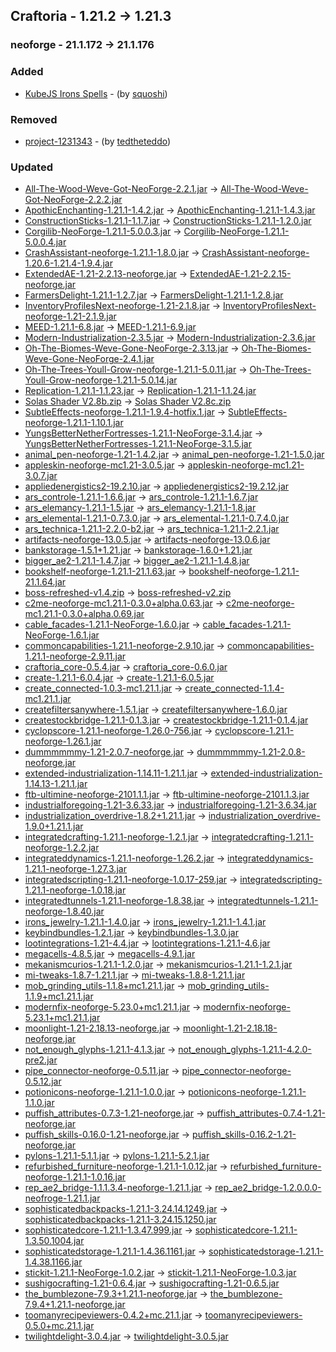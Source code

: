 ## Craftoria - 1.21.2 -> 1.21.3

### neoforge - 21.1.172 -> 21.1.176

### Added

* [KubeJS Irons Spells](https://www.curseforge.com/minecraft/mc-mods/kubejs-irons-spells) - (by [squoshi](https://www.curseforge.com/members/squoshi/projects))

### Removed

* [project-1231343](https://www.curseforge.com/minecraft/mc-mods/project-1231343) - (by [tedtheteddo](https://www.curseforge.com/members/tedtheteddo/projects))

### Updated
* [All-The-Wood-Weve-Got-NeoForge-2.2.1.jar](https://www.curseforge.com/minecraft/mc-mods/all-the-wood-weve-got/files/6249825) -> [All-The-Wood-Weve-Got-NeoForge-2.2.2.jar](https://www.curseforge.com/minecraft/mc-mods/all-the-wood-weve-got/files/6628006)
* [ApothicEnchanting-1.21.1-1.4.2.jar](https://www.curseforge.com/minecraft/mc-mods/apothic-enchanting/files/6563643) -> [ApothicEnchanting-1.21.1-1.4.3.jar](https://www.curseforge.com/minecraft/mc-mods/apothic-enchanting/files/6631673)
* [ConstructionSticks-1.21.1-1.1.7.jar](https://www.curseforge.com/minecraft/mc-mods/construction-sticks/files/6527061) -> [ConstructionSticks-1.21.1-1.2.0.jar](https://www.curseforge.com/minecraft/mc-mods/construction-sticks/files/6625554)
* [Corgilib-NeoForge-1.21.1-5.0.0.3.jar](https://www.curseforge.com/minecraft/mc-mods/corgilib/files/6002859) -> [Corgilib-NeoForge-1.21.1-5.0.0.4.jar](https://www.curseforge.com/minecraft/mc-mods/corgilib/files/6616813)
* [CrashAssistant-neoforge-1.21.1-1.8.0.jar](https://www.curseforge.com/minecraft/mc-mods/crash-assistant/files/6548454) -> [CrashAssistant-neoforge-1.20.6-1.21.4-1.9.4.jar](https://www.curseforge.com/minecraft/mc-mods/crash-assistant/files/6630219)
* [ExtendedAE-1.21-2.2.13-neoforge.jar](https://www.curseforge.com/minecraft/mc-mods/ex-pattern-provider/files/6561488) -> [ExtendedAE-1.21-2.2.15-neoforge.jar](https://www.curseforge.com/minecraft/mc-mods/ex-pattern-provider/files/6628645)
* [FarmersDelight-1.21.1-1.2.7.jar](https://www.curseforge.com/minecraft/mc-mods/farmers-delight/files/6154807) -> [FarmersDelight-1.21.1-1.2.8.jar](https://www.curseforge.com/minecraft/mc-mods/farmers-delight/files/6597295)
* [InventoryProfilesNext-neoforge-1.21-2.1.8.jar](https://www.curseforge.com/minecraft/mc-mods/inventory-profiles-next/files/6508839) -> [InventoryProfilesNext-neoforge-1.21-2.1.9.jar](https://www.curseforge.com/minecraft/mc-mods/inventory-profiles-next/files/6616899)
* [MEED-1.21.1-6.8.jar](https://www.curseforge.com/minecraft/mc-mods/moderately-enough-effect-descriptions-meed/files/6545423) -> [MEED-1.21.1-6.9.jar](https://www.curseforge.com/minecraft/mc-mods/moderately-enough-effect-descriptions-meed/files/6606731)
* [Modern-Industrialization-2.3.5.jar](https://www.curseforge.com/minecraft/mc-mods/modern-industrialization/files/6491289) -> [Modern-Industrialization-2.3.6.jar](https://www.curseforge.com/minecraft/mc-mods/modern-industrialization/files/6609298)
* [Oh-The-Biomes-Weve-Gone-NeoForge-2.3.13.jar](https://www.curseforge.com/minecraft/mc-mods/oh-the-biomes-weve-gone/files/6416918) -> [Oh-The-Biomes-Weve-Gone-NeoForge-2.4.1.jar](https://www.curseforge.com/minecraft/mc-mods/oh-the-biomes-weve-gone/files/6627898)
* [Oh-The-Trees-Youll-Grow-neoforge-1.21.1-5.0.11.jar](https://www.curseforge.com/minecraft/mc-mods/oh-the-trees-youll-grow/files/6479091) -> [Oh-The-Trees-Youll-Grow-neoforge-1.21.1-5.0.14.jar](https://www.curseforge.com/minecraft/mc-mods/oh-the-trees-youll-grow/files/6607561)
* [Replication-1.21.1-1.1.23.jar](https://www.curseforge.com/minecraft/mc-mods/replication/files/6428716) -> [Replication-1.21.1-1.1.24.jar](https://www.curseforge.com/minecraft/mc-mods/replication/files/6630162)
* [Solas Shader V2.8b.zip](https://www.curseforge.com/minecraft/shaders/solas-shader/files/6505992) -> [Solas Shader V2.8c.zip](https://www.curseforge.com/minecraft/shaders/solas-shader/files/6596528)
* [SubtleEffects-neoforge-1.21.1-1.9.4-hotfix.1.jar](https://www.curseforge.com/minecraft/mc-mods/subtle-effects/files/6376360) -> [SubtleEffects-neoforge-1.21.1-1.10.1.jar](https://www.curseforge.com/minecraft/mc-mods/subtle-effects/files/6602546)
* [YungsBetterNetherFortresses-1.21.1-NeoForge-3.1.4.jar](https://www.curseforge.com/minecraft/mc-mods/yungs-better-nether-fortresses-neoforge/files/6272429) -> [YungsBetterNetherFortresses-1.21.1-NeoForge-3.1.5.jar](https://www.curseforge.com/minecraft/mc-mods/yungs-better-nether-fortresses-neoforge/files/6606621)
* [animal_pen-neoforge-1.21-1.4.2.jar](https://www.curseforge.com/minecraft/mc-mods/animal-pens/files/6412447) -> [animal_pen-neoforge-1.21-1.5.0.jar](https://www.curseforge.com/minecraft/mc-mods/animal-pens/files/6622643)
* [appleskin-neoforge-mc1.21-3.0.5.jar](https://www.curseforge.com/minecraft/mc-mods/appleskin/files/5586600) -> [appleskin-neoforge-mc1.21-3.0.7.jar](https://www.curseforge.com/minecraft/mc-mods/appleskin/files/6616291)
* [appliedenergistics2-19.2.10.jar](https://www.curseforge.com/minecraft/mc-mods/applied-energistics-2/files/6488853) -> [appliedenergistics2-19.2.12.jar](https://www.curseforge.com/minecraft/mc-mods/applied-energistics-2/files/6626602)
* [ars_controle-1.21.1-1.6.6.jar](https://www.curseforge.com/minecraft/mc-mods/ars-controle/files/6504351) -> [ars_controle-1.21.1-1.6.7.jar](https://www.curseforge.com/minecraft/mc-mods/ars-controle/files/6603803)
* [ars_elemancy-1.21.1-1.5.jar](https://www.curseforge.com/minecraft/mc-mods/ars-elemancy/files/6560398) -> [ars_elemancy-1.21.1-1.8.jar](https://www.curseforge.com/minecraft/mc-mods/ars-elemancy/files/6622015)
* [ars_elemental-1.21.1-0.7.3.0.jar](https://www.curseforge.com/minecraft/mc-mods/ars-elemental/files/6419081) -> [ars_elemental-1.21.1-0.7.4.0.jar](https://www.curseforge.com/minecraft/mc-mods/ars-elemental/files/6606656)
* [ars_technica-1.21.1-2.2.0-b2.jar](https://www.curseforge.com/minecraft/mc-mods/ars-technica/files/6581852) -> [ars_technica-1.21.1-2.2.1.jar](https://www.curseforge.com/minecraft/mc-mods/ars-technica/files/6633549)
* [artifacts-neoforge-13.0.5.jar](https://www.curseforge.com/minecraft/mc-mods/artifacts/files/6535964) -> [artifacts-neoforge-13.0.6.jar](https://www.curseforge.com/minecraft/mc-mods/artifacts/files/6598611)
* [bankstorage-1.5.1+1.21.jar](https://www.curseforge.com/minecraft/mc-mods/bank-storage/files/6253249) -> [bankstorage-1.6.0+1.21.jar](https://www.curseforge.com/minecraft/mc-mods/bank-storage/files/6595931)
* [bigger_ae2-1.21.1-1.4.7.jar](https://www.curseforge.com/minecraft/mc-mods/bigger-ae2/files/6238835) -> [bigger_ae2-1.21.1-1.4.8.jar](https://www.curseforge.com/minecraft/mc-mods/bigger-ae2/files/6587078)
* [bookshelf-neoforge-1.21.1-21.1.63.jar](https://www.curseforge.com/minecraft/mc-mods/bookshelf/files/6581827) -> [bookshelf-neoforge-1.21.1-21.1.64.jar](https://www.curseforge.com/minecraft/mc-mods/bookshelf/files/6618780)
* [boss-refreshed-v1.4.zip](https://www.curseforge.com/minecraft/texture-packs/boss-refreshed/files/5635328) -> [boss-refreshed-v2.zip](https://www.curseforge.com/minecraft/texture-packs/boss-refreshed/files/6597375)
* [c2me-neoforge-mc1.21.1-0.3.0+alpha.0.63.jar](https://www.curseforge.com/minecraft/mc-mods/c2me/files/6473768) -> [c2me-neoforge-mc1.21.1-0.3.0+alpha.0.69.jar](https://www.curseforge.com/minecraft/mc-mods/c2me/files/6630175)
* [cable_facades-1.21.1-NeoForge-1.6.0.jar](https://www.curseforge.com/minecraft/mc-mods/cable-facades/files/6564703) -> [cable_facades-1.21.1-NeoForge-1.6.1.jar](https://www.curseforge.com/minecraft/mc-mods/cable-facades/files/6630405)
* [commoncapabilities-1.21.1-neoforge-2.9.10.jar](https://www.curseforge.com/minecraft/mc-mods/common-capabilities/files/6514971) -> [commoncapabilities-1.21.1-neoforge-2.9.11.jar](https://www.curseforge.com/minecraft/mc-mods/common-capabilities/files/6602359)
* [craftoria_core-0.5.4.jar](https://www.curseforge.com/minecraft/mc-mods/craftoria-core/files/6582646) -> [craftoria_core-0.6.0.jar](https://www.curseforge.com/minecraft/mc-mods/craftoria-core/files/6633674)
* [create-1.21.1-6.0.4.jar](https://www.curseforge.com/minecraft/mc-mods/create/files/6323264) -> [create-1.21.1-6.0.5.jar](https://www.curseforge.com/minecraft/mc-mods/create/files/6624071)
* [create_connected-1.0.3-mc1.21.1.jar](https://www.curseforge.com/minecraft/mc-mods/create-connected/files/6550038) -> [create_connected-1.1.4-mc1.21.1.jar](https://www.curseforge.com/minecraft/mc-mods/create-connected/files/6629575)
* [createfiltersanywhere-1.5.1.jar](https://www.curseforge.com/minecraft/mc-mods/create-filters-anywhere/files/6532444) -> [createfiltersanywhere-1.6.0.jar](https://www.curseforge.com/minecraft/mc-mods/create-filters-anywhere/files/6605585)
* [createstockbridge-1.21.1-0.1.3.jar](https://www.curseforge.com/minecraft/mc-mods/create-stock-bridge/files/6539448) -> [createstockbridge-1.21.1-0.1.4.jar](https://www.curseforge.com/minecraft/mc-mods/create-stock-bridge/files/6605611)
* [cyclopscore-1.21.1-neoforge-1.26.0-756.jar](https://www.curseforge.com/minecraft/mc-mods/cyclops-core/files/6494981) -> [cyclopscore-1.21.1-neoforge-1.26.1.jar](https://www.curseforge.com/minecraft/mc-mods/cyclops-core/files/6602344)
* [dummmmmmy-1.21-2.0.7-neoforge.jar](https://www.curseforge.com/minecraft/mc-mods/mmmmmmmmmmmm/files/6237115) -> [dummmmmmy-1.21-2.0.8-neoforge.jar](https://www.curseforge.com/minecraft/mc-mods/mmmmmmmmmmmm/files/6608246)
* [extended-industrialization-1.14.11-1.21.1.jar](https://www.curseforge.com/minecraft/mc-mods/extended-industrialization/files/6539313) -> [extended-industrialization-1.14.13-1.21.1.jar](https://www.curseforge.com/minecraft/mc-mods/extended-industrialization/files/6626022)
* [ftb-ultimine-neoforge-2101.1.1.jar](https://www.curseforge.com/minecraft/mc-mods/ftb-ultimine-forge/files/5671703) -> [ftb-ultimine-neoforge-2101.1.3.jar](https://www.curseforge.com/minecraft/mc-mods/ftb-ultimine-forge/files/6607451)
* [industrialforegoing-1.21-3.6.33.jar](https://www.curseforge.com/minecraft/mc-mods/industrial-foregoing/files/6502376) -> [industrialforegoing-1.21-3.6.34.jar](https://www.curseforge.com/minecraft/mc-mods/industrial-foregoing/files/6626624)
* [industrialization_overdrive-1.8.2+1.21.1.jar](https://www.curseforge.com/minecraft/mc-mods/industrialization-overdrive/files/6476647) -> [industrialization_overdrive-1.9.0+1.21.1.jar](https://www.curseforge.com/minecraft/mc-mods/industrialization-overdrive/files/6609982)
* [integratedcrafting-1.21.1-neoforge-1.2.1.jar](https://www.curseforge.com/minecraft/mc-mods/integrated-crafting/files/6563500) -> [integratedcrafting-1.21.1-neoforge-1.2.2.jar](https://www.curseforge.com/minecraft/mc-mods/integrated-crafting/files/6602806)
* [integrateddynamics-1.21.1-neoforge-1.26.2.jar](https://www.curseforge.com/minecraft/mc-mods/integrated-dynamics/files/6563493) -> [integrateddynamics-1.21.1-neoforge-1.27.3.jar](https://www.curseforge.com/minecraft/mc-mods/integrated-dynamics/files/6626235)
* [integratedscripting-1.21.1-neoforge-1.0.17-259.jar](https://www.curseforge.com/minecraft/mc-mods/integrated-scripting/files/6494984) -> [integratedscripting-1.21.1-neoforge-1.0.18.jar](https://www.curseforge.com/minecraft/mc-mods/integrated-scripting/files/6604492)
* [integratedtunnels-1.21.1-neoforge-1.8.38.jar](https://www.curseforge.com/minecraft/mc-mods/integrated-tunnels/files/6563487) -> [integratedtunnels-1.21.1-neoforge-1.8.40.jar](https://www.curseforge.com/minecraft/mc-mods/integrated-tunnels/files/6602824)
* [irons_jewelry-1.21.1-1.4.0.jar](https://www.curseforge.com/minecraft/mc-mods/irons-jewelry/files/6511172) -> [irons_jewelry-1.21.1-1.4.1.jar](https://www.curseforge.com/minecraft/mc-mods/irons-jewelry/files/6602262)
* [keybindbundles-1.2.1.jar](https://www.curseforge.com/minecraft/mc-mods/keybind-bundles/files/6455290) -> [keybindbundles-1.3.0.jar](https://www.curseforge.com/minecraft/mc-mods/keybind-bundles/files/6610481)
* [lootintegrations-1.21-4.4.jar](https://www.curseforge.com/minecraft/mc-mods/loot-integrations/files/6499144) -> [lootintegrations-1.21.1-4.6.jar](https://www.curseforge.com/minecraft/mc-mods/loot-integrations/files/6631322)
* [megacells-4.8.5.jar](https://www.curseforge.com/minecraft/mc-mods/mega-cells/files/6531846) -> [megacells-4.9.1.jar](https://www.curseforge.com/minecraft/mc-mods/mega-cells/files/6633684)
* [mekanismcurios-1.21.1-1.2.0.jar](https://www.curseforge.com/minecraft/mc-mods/mekanism-curios/files/6581903) -> [mekanismcurios-1.21.1-1.2.1.jar](https://www.curseforge.com/minecraft/mc-mods/mekanism-curios/files/6602973)
* [mi-tweaks-1.8.7-1.21.1.jar](https://www.curseforge.com/minecraft/mc-mods/mi-tweaks/files/6549007) -> [mi-tweaks-1.8.8-1.21.1.jar](https://www.curseforge.com/minecraft/mc-mods/mi-tweaks/files/6605566)
* [mob_grinding_utils-1.1.8+mc1.21.1.jar](https://www.curseforge.com/minecraft/mc-mods/mob-grinding-utils/files/6516546) -> [mob_grinding_utils-1.1.9+mc1.21.1.jar](https://www.curseforge.com/minecraft/mc-mods/mob-grinding-utils/files/6588170)
* [modernfix-neoforge-5.23.0+mc1.21.1.jar](https://www.curseforge.com/minecraft/mc-mods/modernfix/files/6548599) -> [modernfix-neoforge-5.23.1+mc1.21.1.jar](https://www.curseforge.com/minecraft/mc-mods/modernfix/files/6609557)
* [moonlight-1.21-2.18.13-neoforge.jar](https://www.curseforge.com/minecraft/mc-mods/selene/files/6462396) -> [moonlight-1.21-2.18.18-neoforge.jar](https://www.curseforge.com/minecraft/mc-mods/selene/files/6612980)
* [not_enough_glyphs-1.21.1-4.1.3.jar](https://www.curseforge.com/minecraft/mc-mods/not-enough-glyphs/files/6447277) -> [not_enough_glyphs-1.21.1-4.2.0-pre2.jar](https://www.curseforge.com/minecraft/mc-mods/not-enough-glyphs/files/6606651)
* [pipe_connector-neoforge-0.5.11.jar](https://www.curseforge.com/minecraft/mc-mods/pipe-connector/files/6557868) -> [pipe_connector-neoforge-0.5.12.jar](https://www.curseforge.com/minecraft/mc-mods/pipe-connector/files/6585884)
* [potionicons-neoforge-1.21.1-1.0.0.jar](https://www.curseforge.com/minecraft/mc-mods/potion-icons/files/6560069) -> [potionicons-neoforge-1.21.1-1.1.0.jar](https://www.curseforge.com/minecraft/mc-mods/potion-icons/files/6585486)
* [puffish_attributes-0.7.3-1.21-neoforge.jar](https://www.curseforge.com/minecraft/mc-mods/puffish-attributes/files/6319591) -> [puffish_attributes-0.7.4-1.21-neoforge.jar](https://www.curseforge.com/minecraft/mc-mods/puffish-attributes/files/6587427)
* [puffish_skills-0.16.0-1.21-neoforge.jar](https://www.curseforge.com/minecraft/mc-mods/puffish-skills/files/6540746) -> [puffish_skills-0.16.2-1.21-neoforge.jar](https://www.curseforge.com/minecraft/mc-mods/puffish-skills/files/6626065)
* [pylons-1.21.1-5.1.1.jar](https://www.curseforge.com/minecraft/mc-mods/pylons/files/5928077) -> [pylons-1.21.1-5.2.1.jar](https://www.curseforge.com/minecraft/mc-mods/pylons/files/6603170)
* [refurbished_furniture-neoforge-1.21.1-1.0.12.jar](https://www.curseforge.com/minecraft/mc-mods/refurbished-furniture/files/6272849) -> [refurbished_furniture-neoforge-1.21.1-1.0.16.jar](https://www.curseforge.com/minecraft/mc-mods/refurbished-furniture/files/6623948)
* [rep_ae2_bridge-1.1.1.3.4-neoforge-1.21.1.jar](https://www.curseforge.com/minecraft/mc-mods/replication-ae2-bridge/files/6565696) -> [rep_ae2_bridge-1.2.0.0.0-neofroge-1.21.1.jar](https://www.curseforge.com/minecraft/mc-mods/replication-ae2-bridge/files/6600937)
* [sophisticatedbackpacks-1.21.1-3.24.14.1249.jar](https://www.curseforge.com/minecraft/mc-mods/sophisticated-backpacks/files/6569229) -> [sophisticatedbackpacks-1.21.1-3.24.15.1250.jar](https://www.curseforge.com/minecraft/mc-mods/sophisticated-backpacks/files/6586226)
* [sophisticatedcore-1.21.1-1.3.47.999.jar](https://www.curseforge.com/minecraft/mc-mods/sophisticated-core/files/6569102) -> [sophisticatedcore-1.21.1-1.3.50.1004.jar](https://www.curseforge.com/minecraft/mc-mods/sophisticated-core/files/6596310)
* [sophisticatedstorage-1.21.1-1.4.36.1161.jar](https://www.curseforge.com/minecraft/mc-mods/sophisticated-storage/files/6569217) -> [sophisticatedstorage-1.21.1-1.4.38.1166.jar](https://www.curseforge.com/minecraft/mc-mods/sophisticated-storage/files/6596945)
* [stickit-1.21.1-NeoForge-1.0.2.jar](https://www.curseforge.com/minecraft/mc-mods/stick-it/files/6285421) -> [stickit-1.21.1-NeoForge-1.0.3.jar](https://www.curseforge.com/minecraft/mc-mods/stick-it/files/6602058)
* [sushigocrafting-1.21-0.6.4.jar](https://www.curseforge.com/minecraft/mc-mods/sushigocrafting/files/6218250) -> [sushigocrafting-1.21-0.6.5.jar](https://www.curseforge.com/minecraft/mc-mods/sushigocrafting/files/6626716)
* [the_bumblezone-7.9.3+1.21.1-neoforge.jar](https://www.curseforge.com/minecraft/mc-mods/the-bumblezone-forge/files/6565932) -> [the_bumblezone-7.9.4+1.21.1-neoforge.jar](https://www.curseforge.com/minecraft/mc-mods/the-bumblezone-forge/files/6585522)
* [toomanyrecipeviewers-0.4.2+mc.21.1.jar](https://www.curseforge.com/minecraft/mc-mods/tmrv/files/6556004) -> [toomanyrecipeviewers-0.5.0+mc.21.1.jar](https://www.curseforge.com/minecraft/mc-mods/tmrv/files/6615764)
* [twilightdelight-3.0.4.jar](https://www.curseforge.com/minecraft/mc-mods/twilights-flavors-delight/files/6530990) -> [twilightdelight-3.0.5.jar](https://www.curseforge.com/minecraft/mc-mods/twilights-flavors-delight/files/6609462)
